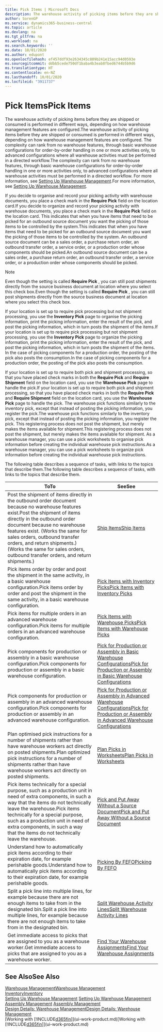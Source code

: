 ```yaml
---
title: Pick Items | Microsoft Docs
description: The warehouse activity of picking items before they are shipped or consumed is performed in different ways, depending on how warehouse management features are configured. The setup complexity can rank from no warehouse features, through basic warehouse configurations for order-by-order handling in one or more activities only, to advanced configurations where all warehouse activities must be performed in a directed workflow.
author: SorenGP
ms.service: dynamics365-business-central
ms.topic: article
ms.devlang: na
ms.tgt_pltfrm: na
ms.workload: na
ms.search.keywords: ''
ms.date: 10/01/2020
ms.author: edupont
ms.openlocfilehash: ef457ddf93e2634345c809b241e15acc94d0593e
ms.sourcegitcommit: ddbb5cede750df1baba4b3eab8fbed6744b5b9d6
ms.translationtype: HT
ms.contentlocale: en-NZ
ms.lasthandoff: 10/01/2020
ms.locfileid: "3911737"
---
```

# <a name="pick-items"></a><span data-ttu-id="61de8-104">Pick Items</span><span class="sxs-lookup"><span data-stu-id="61de8-104">Pick Items</span></span>

<span data-ttu-id="61de8-105">The warehouse activity of picking items before they are shipped or consumed is performed in different ways, depending on how warehouse management features are configured.</span><span class="sxs-lookup"><span data-stu-id="61de8-105">The warehouse activity of picking items before they are shipped or consumed is performed in different ways, depending on how warehouse management features are configured.</span></span> <span data-ttu-id="61de8-106">The complexity can rank from no warehouse features, through basic warehouse configurations for order-by-order handling in one or more activities only, to advanced configurations where all warehouse activities must be performed in a directed workflow.</span><span class="sxs-lookup"><span data-stu-id="61de8-106">The complexity can rank from no warehouse features, through basic warehouse configurations for order-by-order handling in one or more activities only, to advanced configurations where all warehouse activities must be performed in a directed workflow.</span></span> <span data-ttu-id="61de8-107">For more information, see [Setting Up Warehouse Management](warehouse-setup-warehouse.md).</span><span class="sxs-lookup"><span data-stu-id="61de8-107">For more information, see [Setting Up Warehouse Management](warehouse-setup-warehouse.md).</span></span>

<span data-ttu-id="61de8-108">If you decide to organise and record your picking activity with warehouse documents, you place a check mark in the **Require Pick** field on the location card.</span><span class="sxs-lookup"><span data-stu-id="61de8-108">If you decide to organize and record your picking activity with warehouse documents, you place a check mark in the **Require Pick** field on the location card.</span></span> <span data-ttu-id="61de8-109">This indicates that when you have items that need to be picked for an outbound source document you want the picking of those items to be controlled by the system.</span><span class="sxs-lookup"><span data-stu-id="61de8-109">This indicates that when you have items that need to be picked for an outbound source document you want the picking of those items to be controlled by the system.</span></span> <span data-ttu-id="61de8-110">An outbound source document can be a sales order, a purchase return order, an outbound transfer order, a service order, or a production order whose components should be picked.</span><span class="sxs-lookup"><span data-stu-id="61de8-110">An outbound source document can be a sales order, a purchase return order, an outbound transfer order, a service order, or a production order whose components should be picked.</span></span>

> [!NOTE]
> <span data-ttu-id="61de8-111">Even though the setting is called **Require Pick** , you can still post shipments directly from the source business document at location where you select this check box.</span><span class="sxs-lookup"><span data-stu-id="61de8-111">Even though the setting is called **Require Pick** , you can still post shipments directly from the source business document at location where you select this check box.</span></span>

<span data-ttu-id="61de8-112">If your location is set up to require pick processing but not shipment processing, you use the **Inventory Pick** page to organise the picking information, print the picking information, enter the result of the pick, and post the picking information, which in turn posts the shipment of the items.</span><span class="sxs-lookup"><span data-stu-id="61de8-112">If your location is set up to require pick processing but not shipment processing, you use the **Inventory Pick** page to organize the picking information, print the picking information, enter the result of the pick, and post the picking information, which in turn posts the shipment of the items.</span></span> <span data-ttu-id="61de8-113">In the case of picking components for a production order, the posting of the pick also posts the consumption.</span><span class="sxs-lookup"><span data-stu-id="61de8-113">In the case of picking components for a production order, the posting of the pick also posts the consumption.</span></span>

<span data-ttu-id="61de8-114">If your location is set up to require both pick and shipment processing, so that you have placed check marks in both the **Require Pick** and **Require Shipment** field on the location card, you use the **Warehouse Pick** page to handle the pick.</span><span class="sxs-lookup"><span data-stu-id="61de8-114">If your location is set up to require both pick and shipment processing, so that you have placed check marks in both the **Require Pick** and **Require Shipment** field on the location card, you use the **Warehouse Pick** page to handle the pick.</span></span> <span data-ttu-id="61de8-115">The warehouse pick functions similarly to the inventory pick, except that instead of posting the picking information, you register the pick.</span><span class="sxs-lookup"><span data-stu-id="61de8-115">The warehouse pick functions similarly to the inventory pick, except that instead of posting the picking information, you register the pick.</span></span> <span data-ttu-id="61de8-116">This registering process does not post the shipment, but merely makes the items available for shipment.</span><span class="sxs-lookup"><span data-stu-id="61de8-116">This registering process does not post the shipment, but merely makes the items available for shipment.</span></span> <span data-ttu-id="61de8-117">As a warehouse manager, you can use a pick worksheets to organise pick information before creating the individual warehouse pick instructions.</span><span class="sxs-lookup"><span data-stu-id="61de8-117">As a warehouse manager, you can use a pick worksheets to organize pick information before creating the individual warehouse pick instructions.</span></span>

<span data-ttu-id="61de8-118">The following table describes a sequence of tasks, with links to the topics that describe them.</span><span class="sxs-lookup"><span data-stu-id="61de8-118">The following table describes a sequence of tasks, with links to the topics that describe them.</span></span>   

|<span data-ttu-id="61de8-119">**To**</span><span class="sxs-lookup"><span data-stu-id="61de8-119">**To**</span></span>|<span data-ttu-id="61de8-120">**See**</span><span class="sxs-lookup"><span data-stu-id="61de8-120">**See**</span></span>|
|------------|-------------|  
|<span data-ttu-id="61de8-121">Post the shipment of items directly in the outbound order document because no warehouse features exist.</span><span class="sxs-lookup"><span data-stu-id="61de8-121">Post the shipment of items directly in the outbound order document because no warehouse features exist.</span></span> <span data-ttu-id="61de8-122">(Works the same for sales orders, outbound transfer orders, and return shipments.)</span><span class="sxs-lookup"><span data-stu-id="61de8-122">(Works the same for sales orders, outbound transfer orders, and return shipments.)</span></span>|[<span data-ttu-id="61de8-123">Ship Items</span><span class="sxs-lookup"><span data-stu-id="61de8-123">Ship Items</span></span>](warehouse-how-ship-items.md)|  
|<span data-ttu-id="61de8-124">Pick items order by order and post the shipment in the same activity, in a basic warehouse configuration.</span><span class="sxs-lookup"><span data-stu-id="61de8-124">Pick items order by order and post the shipment in the same activity, in a basic warehouse configuration.</span></span>|[<span data-ttu-id="61de8-125">Pick Items with Inventory Picks</span><span class="sxs-lookup"><span data-stu-id="61de8-125">Pick Items with Inventory Picks</span></span>](warehouse-how-to-pick-items-with-inventory-picks.md)|
|<span data-ttu-id="61de8-126">Pick items for multiple orders in an advanced warehouse configuration.</span><span class="sxs-lookup"><span data-stu-id="61de8-126">Pick items for multiple orders in an advanced warehouse configuration.</span></span>|[<span data-ttu-id="61de8-127">Pick Items with Warehouse Picks</span><span class="sxs-lookup"><span data-stu-id="61de8-127">Pick Items with Warehouse Picks</span></span>](warehouse-how-to-pick-items-for-warehouse-shipment.md)|  
|<span data-ttu-id="61de8-128">Pick components for production or assembly in a basic warehouse configuration.</span><span class="sxs-lookup"><span data-stu-id="61de8-128">Pick components for production or assembly in a basic warehouse configuration.</span></span>|[<span data-ttu-id="61de8-129">Pick for Production or Assembly in Basic Warehouse Configurations</span><span class="sxs-lookup"><span data-stu-id="61de8-129">Pick for Production or Assembly in Basic Warehouse Configurations</span></span>](warehouse-how-to-pick-for-production.md)|
|<span data-ttu-id="61de8-130">Pick components for production or assembly in an advanced warehouse configuration.</span><span class="sxs-lookup"><span data-stu-id="61de8-130">Pick components for production or assembly in an advanced warehouse configuration.</span></span>|[<span data-ttu-id="61de8-131">Pick for Production or Assembly in Advanced Warehouse Configurations</span><span class="sxs-lookup"><span data-stu-id="61de8-131">Pick for Production or Assembly in Advanced Warehouse Configurations</span></span>](warehouse-how-to-pick-for-internal-operations-in-advanced-warehousing.md)|  
|<span data-ttu-id="61de8-132">Plan optimised pick instructions for a number of shipments rather than have warehouse workers act directly on posted shipments.</span><span class="sxs-lookup"><span data-stu-id="61de8-132">Plan optimized pick instructions for a number of shipments rather than have warehouse workers act directly on posted shipments.</span></span>|[<span data-ttu-id="61de8-133">Plan Picks in Worksheets</span><span class="sxs-lookup"><span data-stu-id="61de8-133">Plan Picks in Worksheets</span></span>](warehouse-how-to-plan-picks-in-worksheets.md)|  
|<span data-ttu-id="61de8-134">Pick items technically for a special purpose, such as a production unit in need of extra components, in such a way that the items do not technically leave the warehouse.</span><span class="sxs-lookup"><span data-stu-id="61de8-134">Pick items technically for a special purpose, such as a production unit in need of extra components, in such a way that the items do not technically leave the warehouse.</span></span>|[<span data-ttu-id="61de8-135">Pick and Put Away Without a Source Document</span><span class="sxs-lookup"><span data-stu-id="61de8-135">Pick and Put Away Without a Source Document</span></span>](warehouse-how-to-create-put-aways-from-internal-put-aways.md)|
|<span data-ttu-id="61de8-136">Understand how to automatically pick items according to their expiration date, for example perishable goods.</span><span class="sxs-lookup"><span data-stu-id="61de8-136">Understand how to automatically pick items according to their expiration date, for example perishable goods.</span></span>|[<span data-ttu-id="61de8-137">Picking By FEFO</span><span class="sxs-lookup"><span data-stu-id="61de8-137">Picking By FEFO</span></span>](warehouse-picking-by-fefo.md)|
|<span data-ttu-id="61de8-138">Split a pick line into multiple lines, for example because there are not enough items to take from in the designated bin.</span><span class="sxs-lookup"><span data-stu-id="61de8-138">Split a pick line into multiple lines, for example because there are not enough items to take from in the designated bin.</span></span>|[<span data-ttu-id="61de8-139">Split Warehouse Activity Lines</span><span class="sxs-lookup"><span data-stu-id="61de8-139">Split Warehouse Activity Lines</span></span>](warehouse-how-to-split-warehouse-activity-lines.md)|
|<span data-ttu-id="61de8-140">Get immediate access to picks that are assigned to you as a warehouse worker.</span><span class="sxs-lookup"><span data-stu-id="61de8-140">Get immediate access to picks that are assigned to you as a warehouse worker.</span></span>|[<span data-ttu-id="61de8-141">Find Your Warehouse Assignments</span><span class="sxs-lookup"><span data-stu-id="61de8-141">Find Your Warehouse Assignments</span></span>](warehouse-how-to-find-your-warehouse-assignments.md)|  

## <a name="see-also"></a><span data-ttu-id="61de8-142">See Also</span><span class="sxs-lookup"><span data-stu-id="61de8-142">See Also</span></span>  
[<span data-ttu-id="61de8-143">Warehouse Management</span><span class="sxs-lookup"><span data-stu-id="61de8-143">Warehouse Management</span></span>](warehouse-manage-warehouse.md)  
[<span data-ttu-id="61de8-144">Inventory</span><span class="sxs-lookup"><span data-stu-id="61de8-144">Inventory</span></span>](inventory-manage-inventory.md)  
<span data-ttu-id="61de8-145">[Setting Up Warehouse Management](warehouse-setup-warehouse.md)   </span><span class="sxs-lookup"><span data-stu-id="61de8-145">[Setting Up Warehouse Management](warehouse-setup-warehouse.md)   </span></span>  
<span data-ttu-id="61de8-146">[Assembly Management](assembly-assemble-items.md)  </span><span class="sxs-lookup"><span data-stu-id="61de8-146">[Assembly Management](assembly-assemble-items.md)  </span></span>  
[<span data-ttu-id="61de8-147">Design Details: Warehouse Management</span><span class="sxs-lookup"><span data-stu-id="61de8-147">Design Details: Warehouse Management</span></span>](design-details-warehouse-management.md)  
<span data-ttu-id="61de8-148">[Working with [!INCLUDE[d365fin](includes/d365fin_md.md)]](ui-work-product.md)</span><span class="sxs-lookup"><span data-stu-id="61de8-148">[Working with [!INCLUDE[d365fin](includes/d365fin_md.md)]](ui-work-product.md)</span></span>

